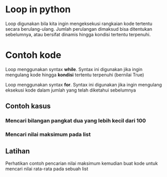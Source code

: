 # Loop in python
Loop digunakan bila kita ingin mengeksekusi rangkaian kode tertentu secara berulang-ulang. Jumlah perulangan dimaksud bisa ditentukan sebelumnya, atau bersifat dinamis hingga kondisi tertentu terpenuhi.

# Contoh kode
Loop menggunakan syntax **while**. Syntax ini digunakan jika ingin mengulang kode hingga **kondisi** tertentu terpenuhi (bernilai True)
<script src="https://gist.github.com/ewinsutriandi/025dfa76967f8226932c5f6c32d0bd16.js"></script>

Loop menggunakan syntax **for**. Syntax ini digunakan jika ingin mengulang eksekusi kode dalam jumlah yang telah diketahui sebelumnya
<script src="https://gist.github.com/ewinsutriandi/2be9ceb842e450637a4cda253ddc3dd2.js"></script>


## Contoh kasus

### Mencari bilangan pangkat dua yang lebih kecil dari 100
<script src="https://gist.github.com/ewinsutriandi/948fede087509a117cfe21c51bad5fdd.js"></script>

### Mencari nilai maksimum pada list
<script src="https://gist.github.com/ewinsutriandi/f02908b23a76fff3716fc76d070f74b4.js"></script>

## Latihan
Perhatikan contoh pencarian nilai maksimum kemudian buat kode untuk mencari nilai rata-rata pada sebuah list

